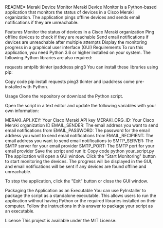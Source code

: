 README= Meraki Device Monitor
Meraki Device Monitor is a Python-based application that monitors the status of devices in a Cisco Meraki organization. The application pings offline devices and sends email notifications if they are unreachable.

Features
Monitor the status of devices in a Cisco Meraki organization
Ping offline devices to check if they are reachable
Send email notifications if devices are unreachable after multiple attempts
Display the monitoring progress in a graphical user interface (GUI)
Requirements
To run this application, you need Python 3.6 or higher installed on your system. The following Python libraries are also required:

requests
smtplib
tkinter
ipaddress
ping3
You can install these libraries using pip:

Copy code
pip install requests ping3
tkinter and ipaddress come pre-installed with Python.

Usage
Clone the repository or download the Python script.

Open the script in a text editor and update the following variables with your own information:

MERAKI_API_KEY: Your Cisco Meraki API key
MERAKI_ORG_ID: Your Cisco Meraki organization ID
EMAIL_SENDER: The email address you want to send email notifications from
EMAIL_PASSWORD: The password for the email address you want to send email notifications from
EMAIL_RECIPIENT: The email address you want to send email notifications to
SMTP_SERVER: The SMTP server for your email provider
SMTP_PORT: The SMTP port for your email provider
Save the script and run it:
Copy code
python your_script.py
The application will open a GUI window. Click the "Start Monitoring" button to start monitoring the devices. The progress will be displayed in the GUI, and email notifications will be sent if any devices are found offline and unreachable.

To stop the application, click the "Exit" button or close the GUI window.

Packaging the Application as an Executable
You can use PyInstaller to package the script as a standalone executable. This allows users to run the application without having Python or the required libraries installed on their computer. Follow the instructions in this answer to package your script as an executable.

License
This project is available under the MIT License.

